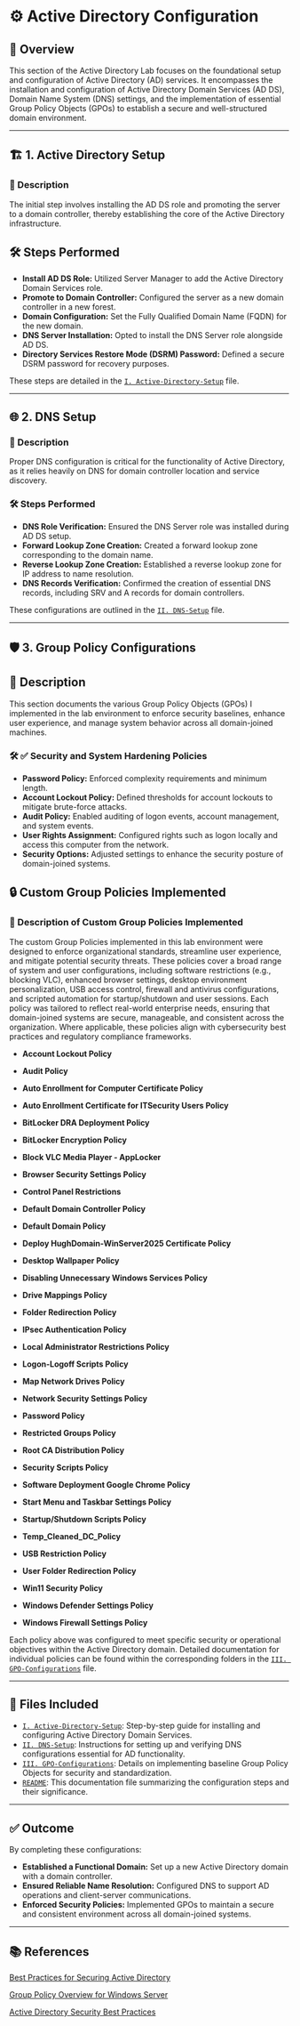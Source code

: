# ⚙️ Active Directory Configuration

## 📘 Overview

This section of the Active Directory Lab focuses on the foundational setup and configuration of Active Directory (AD) services. It encompasses the installation and configuration of Active Directory Domain Services (AD DS), Domain Name System (DNS) settings, and the implementation of essential Group Policy Objects (GPOs) to establish a secure and well-structured domain environment.

---

## 🏗️ 1. Active Directory Setup

### 📝 Description

The initial step involves installing the AD DS role and promoting the server to a domain controller, thereby establishing the core of the Active Directory infrastructure.

## 🛠️ Steps Performed

- **Install AD DS Role:** Utilized Server Manager to add the Active Directory Domain Services role.
- **Promote to Domain Controller:** Configured the server as a new domain controller in a new forest.
- **Domain Configuration:** Set the Fully Qualified Domain Name (FQDN) for the new domain.
- **DNS Server Installation:** Opted to install the DNS Server role alongside AD DS.
- **Directory Services Restore Mode (DSRM) Password:** Defined a secure DSRM password for recovery purposes.

These steps are detailed in the [`I. Active-Directory-Setup`](https://github.com/Hugh-Kumbi/Hugh-Kumbi-Active-Directory-Lab/blob/main/03-Configuration/I.%20Active-Directory-Setup.md) file.

---

## 🌐 2. DNS Setup

### 📝 Description

Proper DNS configuration is critical for the functionality of Active Directory, as it relies heavily on DNS for domain controller location and service discovery.

### 🛠️ Steps Performed

- **DNS Role Verification:** Ensured the DNS Server role was installed during AD DS setup.
- **Forward Lookup Zone Creation:** Created a forward lookup zone corresponding to the domain name.
- **Reverse Lookup Zone Creation:** Established a reverse lookup zone for IP address to name resolution.
- **DNS Records Verification:** Confirmed the creation of essential DNS records, including SRV and A records for domain controllers.

These configurations are outlined in the [`II. DNS-Setup`](https://github.com/Hugh-Kumbi/Hugh-Kumbi-Active-Directory-Lab/blob/main/03-Configuration/II.%20DNS-Setup.md) file.

---

## 🛡️ 3. Group Policy Configurations

## 📝 Description

This section documents the various Group Policy Objects (GPOs) I implemented in the lab environment to enforce security baselines, enhance user experience, and manage system behavior across all domain-joined machines.

### 🛠️ ✅ Security and System Hardening Policies

- **Password Policy:** Enforced complexity requirements and minimum length.
- **Account Lockout Policy:** Defined thresholds for account lockouts to mitigate brute-force attacks.
- **Audit Policy:** Enabled auditing of logon events, account management, and system events.
- **User Rights Assignment:** Configured rights such as logon locally and access this computer from the network.
- **Security Options:** Adjusted settings to enhance the security posture of domain-joined systems.

## 🔒 Custom Group Policies Implemented

### 🧩 Description of Custom Group Policies Implemented

The custom Group Policies implemented in this lab environment were designed to enforce organizational standards, streamline user experience, and mitigate potential security threats. These policies cover a broad range of system and user configurations, including software restrictions (e.g., blocking VLC), enhanced browser settings, desktop environment personalization, USB access control, firewall and antivirus configurations, and scripted automation for startup/shutdown and user sessions. Each policy was tailored to reflect real-world enterprise needs, ensuring that domain-joined systems are secure, manageable, and consistent across the organization. Where applicable, these policies align with cybersecurity best practices and regulatory compliance frameworks.

- **Account Lockout Policy**

- **Audit Policy**

- **Auto Enrollment for Computer Certificate Policy**

- **Auto Enrollment Certificate for ITSecurity Users Policy**

- **BitLocker DRA Deployment Policy**

- **BitLocker Encryption Policy**
  
- **Block VLC Media Player - AppLocker**

- **Browser Security Settings Policy**

- **Control Panel Restrictions**

- **Default Domain Controller Policy**

- **Default Domain Policy**

- **Deploy HughDomain-WinServer2025 Certificate Policy**

- **Desktop Wallpaper Policy**

- **Disabling Unnecessary Windows Services Policy**

- **Drive Mappings Policy**

- **Folder Redirection Policy**

- **IPsec Authentication Policy**

- **Local Administrator Restrictions Policy**

- **Logon-Logoff Scripts Policy**

- **Map Network Drives Policy**

- **Network Security Settings Policy**

- **Password Policy**

- **Restricted Groups Policy**

- **Root CA Distribution Policy**

- **Security Scripts Policy**

- **Software Deployment Google Chrome Policy**

- **Start Menu and Taskbar Settings Policy**

- **Startup/Shutdown Scripts Policy**

- **Temp_Cleaned_DC_Policy**

- **USB Restriction Policy**

- **User Folder Redirection Policy**

- **Win11 Security Policy**

- **Windows Defender Settings Policy**

- **Windows Firewall Settings Policy**

Each policy above was configured to meet specific security or operational objectives within the Active Directory domain. Detailed documentation for individual policies can be found within the corresponding folders in the [`III. GPO-Configurations`](https://github.com/Hugh-Kumbi/Hugh-Kumbi-Active-Directory-Lab/blob/main/03-Configuration/VII.%20GPO-Configurations.md) file.

---

## 📂 Files Included

- [`I. Active-Directory-Setup`](https://github.com/Hugh-Kumbi/Hugh-Kumbi-Active-Directory-Lab/blob/main/03-Configuration/I.%20Active-Directory-Setup.md): Step-by-step guide for installing and configuring Active Directory Domain Services.
- [`II. DNS-Setup`](https://github.com/Hugh-Kumbi/Hugh-Kumbi-Active-Directory-Lab/blob/main/03-Configuration/II.%20DNS-Setup.md): Instructions for setting up and verifying DNS configurations essential for AD functionality.
- [`III. GPO-Configurations`](https://github.com/Hugh-Kumbi/Hugh-Kumbi-Active-Directory-Lab/blob/main/03-Configuration/VII.%20GPO-Configurations.md): Details on implementing baseline Group Policy Objects for security and standardization.
- [`README`](https://github.com/Hugh-Kumbi/Hugh-Kumbi-Active-Directory-Lab/blob/main/03-Configuration/README.md): This documentation file summarizing the configuration steps and their significance.

---

## ✅ Outcome

By completing these configurations:
- **Established a Functional Domain:** Set up a new Active Directory domain with a domain controller.
- **Ensured Reliable Name Resolution:** Configured DNS to support AD operations and client-server communications.
- **Enforced Security Policies:** Implemented GPOs to maintain a secure and consistent environment across all domain-joined systems.

---

## 📚 References

[Best Practices for Securing Active Directory](https://learn.microsoft.com/en-us/windows-server/identity/ad-ds/plan/security-best-practices/best-practices-for-securing-active-directory)

[Group Policy Overview for Windows Server](https://learn.microsoft.com/en-us/windows-server/identity/ad-ds/manage/group-policy/group-policy-overview)

[Active Directory Security Best Practices](https://learn.microsoft.com/ja-jp/windows-server/identity/ad-ds/plan/security-best-practices/best-practices-for-securing-active-directory)
